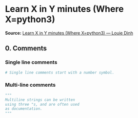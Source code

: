 # Learn X in Y minutes (Where X=python3)
**Source:** [Learn X in Y minutes (Where X=python3) — Louie Dinh](https://learnxinyminutes.com/docs/python3/)
## 0. Comments
### Single line comments
```python
# Single line comments start with a number symbol.
```
### Multi-line comments
```python
""" 
Multiline strings can be written
using three "s, and are often used
as documentation.
"""
```
